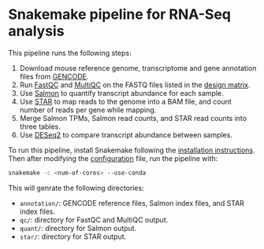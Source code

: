 # Snakemake pipeline for RNA-Seq analysis

This pipeline runs the following steps:

1. Download mouse reference genome, transcriptome and gene annotation files from [GENCODE](https://www.gencodegenes.org/mouse/).
2. Run [FastQC](https://www.bioinformatics.babraham.ac.uk/projects/fastqc/) and [MultiQC](https://multiqc.info/) on the FASTQ files listed in the [design matrix](./config/design_matrix.csv).
3. Use [Salmon](https://salmon.readthedocs.io/en/stable/salmon.html) to quantify transcript abundance for each sample.
4. Use [STAR](https://github.com/alexdobin/STAR) to map reads to the genome into a BAM file, and count number of reads per gene while mapping. 
5. Merge Salmon TPMs, Salmon read counts, and STAR read counts into three tables.
6. Use [DESeq2](https://www.bioconductor.org/packages/release/bioc/html/DESeq2.html) to compare transcript abundance between samples.

To run this pipeline, install Snakemake following the [installation instructions](https://snakemake.readthedocs.io/en/stable/getting_started/installation.html). Then after modifying the [configuration](./config/config.yml) file, run the pipeline with:

```bash
snakemake -c <num-of-cores> --use-conda
```

This will genrate the following directories:

- `annotation/`: GENCODE reference files, Salmon index files, and STAR index files.
- `qc/`: directory for FastQC and MultiQC output.
- `quant/`: directory for Salmon output.
- `star/`: directory for STAR output.
